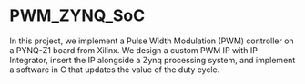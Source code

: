 # PWM_ZYNQ_SoC
In this project, we implement a Pulse Width Modulation (PWM) controller on a PYNQ-Z1 board from Xilinx. We design a custom PWM IP with IP Integrator, insert the IP alongside a Zynq processing system, and implement a software in C that updates the value of the duty cycle.
